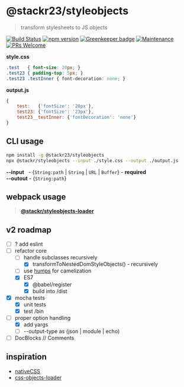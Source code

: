 # @stackr23/styleobjects
> transform stylesheets to JS objects

[![Build Status](https://travis-ci.com/stackr23/styleobjects.svg?branch=master)](https://travis-ci.com/stackr23/styleobjects)
[![npm version](https://badge.fury.io/js/%40stackr23%2Fstyleobjects.svg?v132)](http://npm.im/@stackr23/styleobjects) [![Greenkeeper badge](https://badges.greenkeeper.io/stackr23/styleobjects.svg)](https://greenkeeper.io/)
[![Maintenance][maintenance-img]][maintenance-url]
[![PRs Welcome][pr-welcome]](http://makeapullrequest.com)

[maintenance-img]: https://img.shields.io/badge/Maintained%3F-yes-green.svg
[maintenance-url]: https://GitHub.com/stackR23/styleobjects/graphs/
[pr-welcome]: https://img.shields.io/badge/PRs-welcome-brightgreen.svg?style=flat-square

__style.css__
```css
.test   { font-size: 20px; }
.test23 { padding-top: 5px; }
.test23 .testInner { font-decoration: none; }
```

__output.js__
```javascript
{
    test:   {'fontSize': '20px'},
    test23: {'fontSize': '23px'},
    test23__testInner: {'fontDecoration': 'none'}
}
```

## CLI usage

```bash
npm install -g @stackr23/styleobjects  
npx @stackr/styleobjects --input ./style.css --output ./output.js
```

__--input__&nbsp;&nbsp;&nbsp;- {`String:path` | `String` | `URL` | `Buffer`} - __required__  
__--outout__&nbsp;- {`String:path`}

## webpack usage
> __[@stackr/styleobjects-loader](https://github.com/stackr23/styleobjects-loader)__

## v2 roadmap  
* [ ] ? add eslint
* [ ] refactor core
    * [ ] handle subclasses recursively  
        * [x] transformToNestedDomStyleObjects() - recursively
    * [ ] use [humps](https://www.npmjs.com/package/humps) for camelization  
    * [x] ES7
        * [x] @babel/register
        * [x] build into /dist
* [x] mocha tests 
    * [x] unit tests 
    * [x] test /bin
* [ ] proper option handling
    * [x] add yargs
    * [ ] --output-type as (json | module | echo)
* [ ] DocBlocks // Comments  

## inspiration
* [nativeCSS](https://github.com/raphamorim/native-css)  
* [css-objects-loader](https://github.com/pl12133/css-object-loader)
